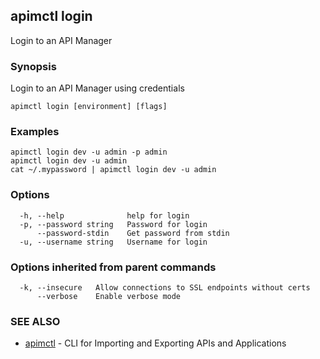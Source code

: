 ## apimctl login

Login to an API Manager

### Synopsis


Login to an API Manager using credentials

```
apimctl login [environment] [flags]
```

### Examples

```
apimctl login dev -u admin -p admin
apimctl login dev -u admin
cat ~/.mypassword | apimctl login dev -u admin
```

### Options

```
  -h, --help              help for login
  -p, --password string   Password for login
      --password-stdin    Get password from stdin
  -u, --username string   Username for login
```

### Options inherited from parent commands

```
  -k, --insecure   Allow connections to SSL endpoints without certs
      --verbose    Enable verbose mode
```

### SEE ALSO
* [apimctl](apimctl.md)	 - CLI for Importing and Exporting APIs and Applications

